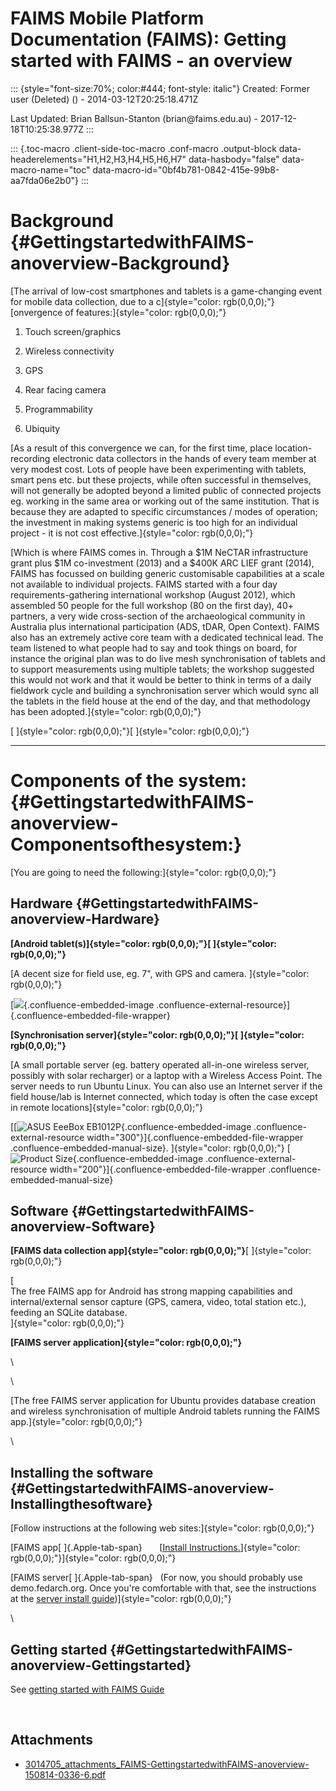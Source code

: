 FAIMS Mobile Platform Documentation (FAIMS): Getting started with FAIMS - an overview
=====================================================================================

::: {style="font-size:70%; color:#444; font-style: italic"}
Created: Former user (Deleted) () - 2014-03-12T20:25:18.471Z

Last Updated: Brian Ballsun-Stanton (brian\@faims.edu.au) -
2017-12-18T10:25:38.977Z
:::

<div>

::: {.toc-macro .client-side-toc-macro .conf-macro .output-block data-headerelements="H1,H2,H3,H4,H5,H6,H7" data-hasbody="false" data-macro-name="toc" data-macro-id="0bf4b781-0842-415e-99b8-aa7fda06e2b0"}
:::

Background {#GettingstartedwithFAIMS-anoverview-Background}
==========

[The arrival of low-cost smartphones and tablets is a game-changing
event for mobile data collection, due to a
c]{style="color: rgb(0,0,0);"}[onvergence of
features:]{style="color: rgb(0,0,0);"}

1.  Touch screen/graphics

2.  Wireless connectivity

3.  GPS

4.  Rear facing camera

5.  Programmability

6.  Ubiquity

[As a result of this convergence we can, for the first time, place
location-recording electronic data collectors in the hands of every team
member at very modest cost. Lots of people have been experimenting with
tablets, smart pens etc. but these projects, while often successful in
themselves, will not generally be adopted beyond a limited public of
connected projects eg. working in the same area or working out of the
same institution. That is because they are adapted to specific
circumstances / modes of operation; the investment in making systems
generic is too high for an individual project - it is not cost
effective.]{style="color: rgb(0,0,0);"}

[Which is where FAIMS comes in. Through a \$1M NeCTAR infrastructure
grant plus \$1M co-investment (2013) and a \$400K ARC LIEF grant (2014),
FAIMS has focussed on building generic customisable capabilities at a
scale not available to individual projects. FAIMS started with a four
day requirements-gathering international workshop (August 2012), which
assembled 50 people for the full workshop (80 on the first day), 40+
partners, a very wide cross-section of the archaeological community in
Australia plus international participation (ADS, tDAR, Open Context).
FAIMS also has an extremely active core team with a dedicated technical
lead. The team listened to what people had to say and took things on
board, for instance the original plan was to do live mesh
synchronisation of tablets and to support measurements using multiple
tablets; the workshop suggested this would not work and that it would be
better to think in terms of a daily fieldwork cycle and building a
synchronisation server which would sync all the tablets in the field
house at the end of the day, and that methodology has been
adopted.]{style="color: rgb(0,0,0);"}

[ ]{style="color: rgb(0,0,0);"}[ ]{style="color: rgb(0,0,0);"}

------------------------------------------------------------------------

Components of the system: {#GettingstartedwithFAIMS-anoverview-Componentsofthesystem:}
=========================

[You are going to need the following:]{style="color: rgb(0,0,0);"}

Hardware {#GettingstartedwithFAIMS-anoverview-Hardware}
--------

**[Android
tablet(s)]{style="color: rgb(0,0,0);"}[ ]{style="color: rgb(0,0,0);"}**

[A decent size for field use, eg. 7\", with GPS and
camera. ]{style="color: rgb(0,0,0);"}

[![](https://encrypted-tbn0.gstatic.com/images?q=tbn:ANd9GcSeq9d-b2wJastJ3DVuiTWQqQ5phyW2_nrjX7qVAWAOb8s7kYLt){.confluence-embedded-image
.confluence-external-resource}]{.confluence-embedded-file-wrapper}

**[Synchronisation
server]{style="color: rgb(0,0,0);"}[ ]{style="color: rgb(0,0,0);"}**

[A small portable server (eg. battery operated all-in-one wireless
server, possibly with solar recharger) or a laptop with a Wireless
Access Point. The server needs to run Ubuntu Linux. You can also use an
Internet server if the field house/lab is Internet connected, which
today is often the case except in remote
locations]{style="color: rgb(0,0,0);"}

[[![ASUS EeeBox
EB1012P](http://www.simplybetterit.com.au/media/catalog/product/cache/1/image/9df78eab33525d08d6e5fb8d27136e95/e/b/eb10071_2.jpg){.confluence-embedded-image
.confluence-external-resource
width="300"}]{.confluence-embedded-file-wrapper
.confluence-embedded-manual-size}. ]{style="color: rgb(0,0,0);"} [![Product
Size](http://www.solarjoos.com/wp-content/uploads/2010/06/product-image-4.jpg){.confluence-embedded-image
.confluence-external-resource
width="200"}]{.confluence-embedded-file-wrapper
.confluence-embedded-manual-size}

Software {#GettingstartedwithFAIMS-anoverview-Software}
--------

**[FAIMS data collection
app]{style="color: rgb(0,0,0);"}**[ ]{style="color: rgb(0,0,0);"}

[\
The free FAIMS app for Android has strong mapping capabilities and
internal/external sensor capture (GPS, camera, video, total station
etc.), feeding an SQLite database.\
]{style="color: rgb(0,0,0);"}

**[FAIMS server application]{style="color: rgb(0,0,0);"}**

\

\

[The free FAIMS server application for Ubuntu provides database creation
and wireless synchronisation of multiple Android tablets running the
FAIMS app.]{style="color: rgb(0,0,0);"}

\

Installing the software {#GettingstartedwithFAIMS-anoverview-Installingthesoftware}
-----------------------

[Follow instructions at the following web
sites:]{style="color: rgb(0,0,0);"}

[FAIMS app[ ]{.Apple-tab-span}       [[Install
Instructions.](../MobileUser/Getting+Started.html)]{style="color: rgb(0,0,0);"}]{style="color: rgb(0,0,0);"}

[FAIMS server[ ]{.Apple-tab-span}   (For now, you should probably use
demo.fedarch.org. Once you\'re comfortable with that, see the
instructions at the [server install
guide](../FAIMS/Install+and+Run+the+FAIMS+Server.html))]{style="color: rgb(0,0,0);"}

\

Getting started {#GettingstartedwithFAIMS-anoverview-Gettingstarted}
---------------

See [getting started with FAIMS
Guide](../MobileUser/Get+to+know+FAIMS+with+the+Demo+Library.html)

 

</div>

Attachments
-----------

-   [3014705\_attachments\_FAIMS-GettingstartedwithFAIMS-anoverview-150814-0336-6.pdf](attachments/3014705_attachments_FAIMS-GettingstartedwithFAIMS-anoverview-150814-0336-6.pdf)
